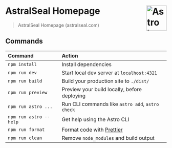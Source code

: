 # AstralSeal Homepage <picture><source media="(prefers-color-scheme: dark)" srcset="https://astro.build/assets/press/astro-icon-light.png"><source media="(prefers-color-scheme: light)" srcset="https://astro.build/assets/press/astro-icon-dark.png"><img align="right" valign="center" height="79" width="63" src="https://astro.build/assets/press/astro-icon-dark.png" alt="Astro logo" /></picture>

> AstralSeal Homepage (astralseal.com)

## Commands

| Command                | Action                                            |
| :--------------------- | :------------------------------------------------ |
| `npm install`          | Install dependencies                              |
| `npm run dev`          | Start local dev server at `localhost:4321`        |
| `npm run build`        | Build your production site to `./dist/`           |
| `npm run preview`      | Preview your build locally, before deploying      |
| `npm run astro ...`    | Run CLI commands like `astro add`, `astro check`  |
| `npm run astro --help` | Get help using the Astro CLI                      |
| `npm run format`       | Format code with [Prettier](https://prettier.io/) |
| `npm run clean`        | Remove `node_modules` and build output            |
